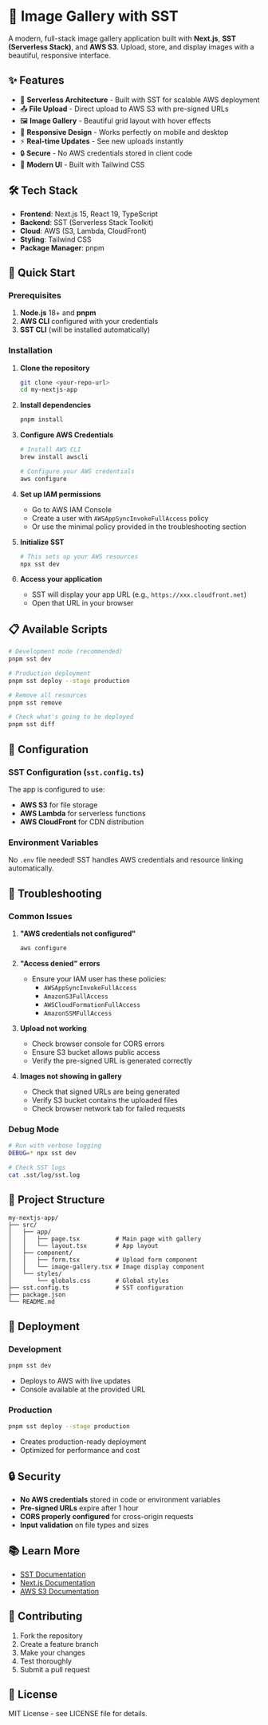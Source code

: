 # 📸 Image Gallery with SST

A modern, full-stack image gallery application built with **Next.js**, **SST (Serverless Stack)**, and **AWS S3**. Upload, store, and display images with a beautiful, responsive interface.

## ✨ Features

- 🚀 **Serverless Architecture** - Built with SST for scalable AWS deployment
- 📤 **File Upload** - Direct upload to AWS S3 with pre-signed URLs
- 🖼️ **Image Gallery** - Beautiful grid layout with hover effects
- 📱 **Responsive Design** - Works perfectly on mobile and desktop
- ⚡ **Real-time Updates** - See new uploads instantly
- 🔒 **Secure** - No AWS credentials stored in client code
- 🎨 **Modern UI** - Built with Tailwind CSS

## 🛠️ Tech Stack

- **Frontend**: Next.js 15, React 19, TypeScript
- **Backend**: SST (Serverless Stack Toolkit)
- **Cloud**: AWS (S3, Lambda, CloudFront)
- **Styling**: Tailwind CSS
- **Package Manager**: pnpm

## 🚀 Quick Start

### Prerequisites

1. **Node.js** 18+ and **pnpm**
2. **AWS CLI** configured with your credentials
3. **SST CLI** (will be installed automatically)

### Installation

1. **Clone the repository**

   ```bash
   git clone <your-repo-url>
   cd my-nextjs-app
   ```

2. **Install dependencies**

   ```bash
   pnpm install
   ```

3. **Configure AWS Credentials**

   ```bash
   # Install AWS CLI
   brew install awscli

   # Configure your AWS credentials
   aws configure
   ```

4. **Set up IAM permissions**

   - Go to AWS IAM Console
   - Create a user with `AWSAppSyncInvokeFullAccess` policy
   - Or use the minimal policy provided in the troubleshooting section

5. **Initialize SST**

   ```bash
   # This sets up your AWS resources
   npx sst dev
   ```

6. **Access your application**
   - SST will display your app URL (e.g., `https://xxx.cloudfront.net`)
   - Open that URL in your browser

## 📋 Available Scripts

```bash
# Development mode (recommended)
pnpm sst dev

# Production deployment
pnpm sst deploy --stage production

# Remove all resources
pnpm sst remove

# Check what's going to be deployed
pnpm sst diff
```

## 🔧 Configuration

### SST Configuration (`sst.config.ts`)

The app is configured to use:

- **AWS S3** for file storage
- **AWS Lambda** for serverless functions
- **AWS CloudFront** for CDN distribution

### Environment Variables

No `.env` file needed! SST handles AWS credentials and resource linking automatically.

## 🐛 Troubleshooting

### Common Issues

1. **"AWS credentials not configured"**

   ```bash
   aws configure
   ```

2. **"Access denied" errors**

   - Ensure your IAM user has these policies:
     - `AWSAppSyncInvokeFullAccess`
     - `AmazonS3FullAccess`
     - `AWSCloudFormationFullAccess`
     - `AmazonSSMFullAccess`

3. **Upload not working**

   - Check browser console for CORS errors
   - Ensure S3 bucket allows public access
   - Verify the pre-signed URL is generated correctly

4. **Images not showing in gallery**
   - Check that signed URLs are being generated
   - Verify S3 bucket contains the uploaded files
   - Check browser network tab for failed requests

### Debug Mode

```bash
# Run with verbose logging
DEBUG=* npx sst dev

# Check SST logs
cat .sst/log/sst.log
```

## 📁 Project Structure

```
my-nextjs-app/
├── src/
│   ├── app/
│   │   ├── page.tsx          # Main page with gallery
│   │   └── layout.tsx        # App layout
│   ├── component/
│   │   ├── form.tsx          # Upload form component
│   │   └── image-gallery.tsx # Image display component
│   └── styles/
│       └── globals.css       # Global styles
├── sst.config.ts             # SST configuration
├── package.json
└── README.md
```

## 🚀 Deployment

### Development

```bash
pnpm sst dev
```

- Deploys to AWS with live updates
- Console available at the provided URL

### Production

```bash
pnpm sst deploy --stage production
```

- Creates production-ready deployment
- Optimized for performance and cost

## 🔒 Security

- **No AWS credentials** stored in code or environment variables
- **Pre-signed URLs** expire after 1 hour
- **CORS properly configured** for cross-origin requests
- **Input validation** on file types and sizes

## 📚 Learn More

- [SST Documentation](https://sst.dev/docs)
- [Next.js Documentation](https://nextjs.org/docs)
- [AWS S3 Documentation](https://docs.aws.amazon.com/s3/)

## 🤝 Contributing

1. Fork the repository
2. Create a feature branch
3. Make your changes
4. Test thoroughly
5. Submit a pull request

## 📄 License

MIT License - see LICENSE file for details.
